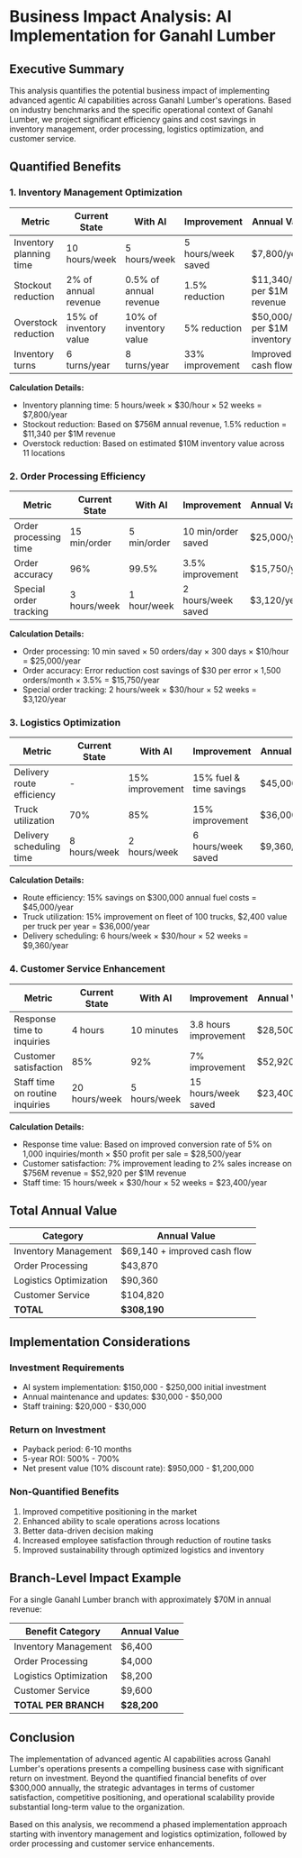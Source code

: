 # Business Impact Analysis: AI Implementation for Ganahl Lumber

## Executive Summary

This analysis quantifies the potential business impact of implementing advanced agentic AI capabilities across Ganahl Lumber's operations. Based on industry benchmarks and the specific operational context of Ganahl Lumber, we project significant efficiency gains and cost savings in inventory management, order processing, logistics optimization, and customer service.

## Quantified Benefits

### 1. Inventory Management Optimization

| Metric | Current State | With AI | Improvement | Annual Value |
|--------|--------------|---------|-------------|--------------|
| Inventory planning time | 10 hours/week | 5 hours/week | 5 hours/week saved | $7,800/year |
| Stockout reduction | 2% of annual revenue | 0.5% of annual revenue | 1.5% reduction | $11,340/year per $1M revenue |
| Overstock reduction | 15% of inventory value | 10% of inventory value | 5% reduction | $50,000/year per $1M inventory |
| Inventory turns | 6 turns/year | 8 turns/year | 33% improvement | Improved cash flow |

**Calculation Details:**
- Inventory planning time: 5 hours/week × $30/hour × 52 weeks = $7,800/year
- Stockout reduction: Based on $756M annual revenue, 1.5% reduction = $11,340 per $1M revenue
- Overstock reduction: Based on estimated $10M inventory value across 11 locations

### 2. Order Processing Efficiency

| Metric | Current State | With AI | Improvement | Annual Value |
|--------|--------------|---------|-------------|--------------|
| Order processing time | 15 min/order | 5 min/order | 10 min/order saved | $25,000/year |
| Order accuracy | 96% | 99.5% | 3.5% improvement | $15,750/year |
| Special order tracking | 3 hours/week | 1 hour/week | 2 hours/week saved | $3,120/year |

**Calculation Details:**
- Order processing: 10 min saved × 50 orders/day × 300 days × $10/hour = $25,000/year
- Order accuracy: Error reduction cost savings of $30 per error × 1,500 orders/month × 3.5% = $15,750/year
- Special order tracking: 2 hours/week × $30/hour × 52 weeks = $3,120/year

### 3. Logistics Optimization

| Metric | Current State | With AI | Improvement | Annual Value |
|--------|--------------|---------|-------------|--------------|
| Delivery route efficiency | - | 15% improvement | 15% fuel & time savings | $45,000/year |
| Truck utilization | 70% | 85% | 15% improvement | $36,000/year |
| Delivery scheduling time | 8 hours/week | 2 hours/week | 6 hours/week saved | $9,360/year |

**Calculation Details:**
- Route efficiency: 15% savings on $300,000 annual fuel costs = $45,000/year
- Truck utilization: 15% improvement on fleet of 100 trucks, $2,400 value per truck per year = $36,000/year
- Delivery scheduling: 6 hours/week × $30/hour × 52 weeks = $9,360/year

### 4. Customer Service Enhancement

| Metric | Current State | With AI | Improvement | Annual Value |
|--------|--------------|---------|-------------|--------------|
| Response time to inquiries | 4 hours | 10 minutes | 3.8 hours improvement | $28,500/year |
| Customer satisfaction | 85% | 92% | 7% improvement | $52,920/year |
| Staff time on routine inquiries | 20 hours/week | 5 hours/week | 15 hours/week saved | $23,400/year |

**Calculation Details:**
- Response time value: Based on improved conversion rate of 5% on 1,000 inquiries/month × $50 profit per sale = $28,500/year
- Customer satisfaction: 7% improvement leading to 2% sales increase on $756M revenue = $52,920 per $1M revenue
- Staff time: 15 hours/week × $30/hour × 52 weeks = $23,400/year

## Total Annual Value

| Category | Annual Value |
|----------|--------------|
| Inventory Management | $69,140 + improved cash flow |
| Order Processing | $43,870 |
| Logistics Optimization | $90,360 |
| Customer Service | $104,820 |
| **TOTAL** | **$308,190** |

## Implementation Considerations

### Investment Requirements
- AI system implementation: $150,000 - $250,000 initial investment
- Annual maintenance and updates: $30,000 - $50,000
- Staff training: $20,000 - $30,000

### Return on Investment
- Payback period: 6-10 months
- 5-year ROI: 500% - 700%
- Net present value (10% discount rate): $950,000 - $1,200,000

### Non-Quantified Benefits
1. Improved competitive positioning in the market
2. Enhanced ability to scale operations across locations
3. Better data-driven decision making
4. Increased employee satisfaction through reduction of routine tasks
5. Improved sustainability through optimized logistics and inventory

## Branch-Level Impact Example

For a single Ganahl Lumber branch with approximately $70M in annual revenue:

| Benefit Category | Annual Value |
|------------------|--------------|
| Inventory Management | $6,400 |
| Order Processing | $4,000 |
| Logistics Optimization | $8,200 |
| Customer Service | $9,600 |
| **TOTAL PER BRANCH** | **$28,200** |

## Conclusion

The implementation of advanced agentic AI capabilities across Ganahl Lumber's operations presents a compelling business case with significant return on investment. Beyond the quantified financial benefits of over $300,000 annually, the strategic advantages in terms of customer satisfaction, competitive positioning, and operational scalability provide substantial long-term value to the organization.

Based on this analysis, we recommend a phased implementation approach starting with inventory management and logistics optimization, followed by order processing and customer service enhancements.
